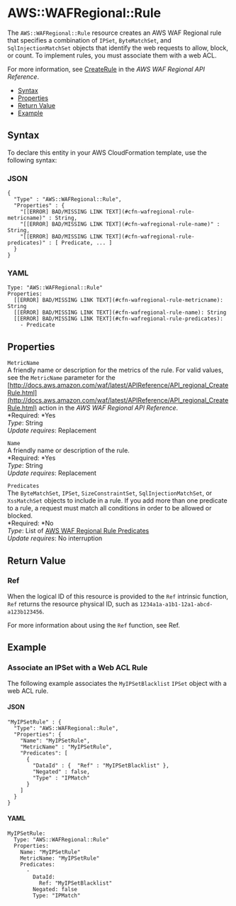 # AWS::WAFRegional::Rule<a name="aws-resource-wafregional-rule"></a>

The `AWS::WAFRegional::Rule` resource creates an AWS WAF Regional rule that specifies a combination of `IPSet`, `ByteMatchSet`, and `SqlInjectionMatchSet` objects that identify the web requests to allow, block, or count\. To implement rules, you must associate them with a web ACL\.

For more information, see [CreateRule](http://docs.aws.amazon.com/waf/latest/APIReference/API_regional_CreateRule.html) in the *AWS WAF Regional API Reference*\.


+ [Syntax](#aws-resource-wafregional-rule-syntax)
+ [Properties](#w3ab2c21c10e1075c11)
+ [Return Value](#w3ab2c21c10e1075c13)
+ [Example](#w3ab2c21c10e1075c15)

## Syntax<a name="aws-resource-wafregional-rule-syntax"></a>

To declare this entity in your AWS CloudFormation template, use the following syntax:

### JSON<a name="aws-resource-wafregional-rule-syntax.json"></a>

```
{
  "Type" : "AWS::WAFRegional::Rule",
  "Properties" : {
    "[[ERROR] BAD/MISSING LINK TEXT](#cfn-wafregional-rule-metricname)" : String,
    "[[ERROR] BAD/MISSING LINK TEXT](#cfn-wafregional-rule-name)" : String,
    "[[ERROR] BAD/MISSING LINK TEXT](#cfn-wafregional-rule-predicates)" : [ Predicate, ... ]
  }
}
```

### YAML<a name="aws-resource-wafregional-rule-syntax.yaml"></a>

```
Type: "AWS::WAFRegional::Rule"
Properties: 
  [[ERROR] BAD/MISSING LINK TEXT](#cfn-wafregional-rule-metricname): String
  [[ERROR] BAD/MISSING LINK TEXT](#cfn-wafregional-rule-name): String
  [[ERROR] BAD/MISSING LINK TEXT](#cfn-wafregional-rule-predicates):
    - Predicate
```

## Properties<a name="w3ab2c21c10e1075c11"></a>

`MetricName`  
A friendly name or description for the metrics of the rule\. For valid values, see the `MetricName` parameter for the [http://docs.aws.amazon.com/waf/latest/APIReference/API_regional_CreateRule.html](http://docs.aws.amazon.com/waf/latest/APIReference/API_regional_CreateRule.html) action in the *AWS WAF Regional API Reference*\.  
*Required: *Yes  
*Type*: String  
*Update requires*: Replacement

`Name`  
A friendly name or description of the rule\.  
*Required: *Yes  
*Type*: String  
*Update requires*: Replacement

`Predicates`  
The `ByteMatchSet`, `IPSet`, `SizeConstraintSet`, `SqlInjectionMatchSet`, or `XssMatchSet` objects to include in a rule\. If you add more than one predicate to a rule, a request must match all conditions in order to be allowed or blocked\.  
*Required: *No  
*Type*: List of [AWS WAF Regional Rule Predicates](aws-properties-wafregional-rule-predicates.md)  
*Update requires*: No interruption

## Return Value<a name="w3ab2c21c10e1075c13"></a>

### Ref<a name="w3ab2c21c10e1075c13b2"></a>

When the logical ID of this resource is provided to the `Ref` intrinsic function, `Ref` returns the resource physical ID, such as `1234a1a-a1b1-12a1-abcd-a123b123456`\.

For more information about using the `Ref` function, see Ref\.

## Example<a name="w3ab2c21c10e1075c15"></a>

### Associate an IPSet with a Web ACL Rule<a name="w3ab2c21c10e1075c15b2"></a>

The following example associates the `MyIPSetBlacklist` `IPSet` object with a web ACL rule\.

#### JSON<a name="aws-resource-wafregional-rule-example.json"></a>

```
"MyIPSetRule" : {
  "Type": "AWS::WAFRegional::Rule",
  "Properties": {
    "Name": "MyIPSetRule",
    "MetricName" : "MyIPSetRule",
    "Predicates": [
      {
        "DataId" : {  "Ref" : "MyIPSetBlacklist" },
        "Negated" : false,
        "Type" : "IPMatch"
      }
    ]
  }      
}
```

#### YAML<a name="aws-resource-wafregional-rule-example.yaml"></a>

```
MyIPSetRule: 
  Type: "AWS::WAFRegional::Rule"
  Properties: 
    Name: "MyIPSetRule"
    MetricName: "MyIPSetRule"
    Predicates: 
      - 
        DataId: 
          Ref: "MyIPSetBlacklist"
        Negated: false
        Type: "IPMatch"
```